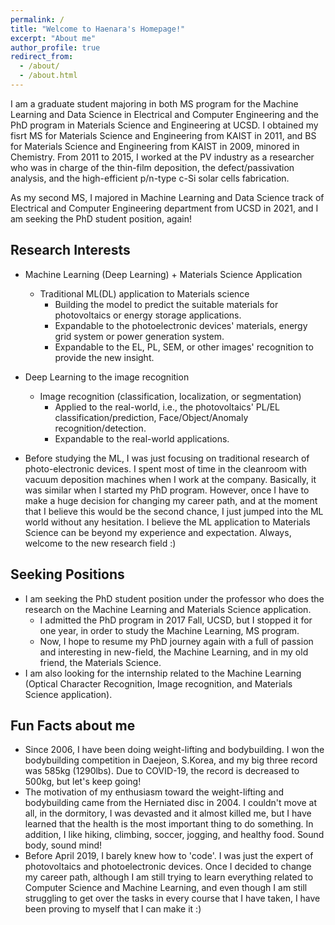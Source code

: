 ```yaml
---
permalink: /
title: "Welcome to Haenara's Homepage!"
excerpt: "About me"
author_profile: true
redirect_from: 
  - /about/
  - /about.html
---
```


I am a graduate student majoring in both MS program for the Machine Learning and Data Science in Electrical and Computer Engineering and the PhD program in Materials Science and Engineering at UCSD. I obtained my fisrt MS for Materials Science and Engineering from KAIST in 2011, and BS for Materials Science and Engineering from KAIST in 2009, minored in Chemistry. From 2011 to 2015, I worked at the PV industry as a researcher who was in charge of the thin-film deposition, the defect/passivation analysis, and the high-efficient p/n-type c-Si solar cells fabrication.

As my second MS, I majored in Machine Learning and Data Science track of Electrical and Computer Engineering department from UCSD in 2021, and I am seeking the PhD student position, again!

Research Interests
------
* Machine Learning (Deep Learning) + Materials Science Application
  * Traditional ML(DL) application to Materials science
    * Building the model to predict the suitable materials for photovoltaics or energy storage applications. 
    * Expandable to the photoelectronic devices' materials, energy grid system or power generation system.
    * Expandable to the EL, PL, SEM, or other images' recognition to provide the new insight.
* Deep Learning to the image recognition
  * Image recognition (classification, localization, or segmentation)
    * Applied to the real-world, i.e., the photovoltaics' PL/EL classification/prediction, Face/Object/Anomaly recognition/detection.
    * Expandable to the real-world applications.

* Before studying the ML, I was just focusing on traditional research of photo-electronic devices. I spent most of time in the cleanroom with vacuum deposition machines when I work at the company. Basically, it was similar when I started my PhD program. However, once I have to make a huge decision for changing my career path, and at the moment that I believe this would be the second chance, I just jumped into the ML world without any hesitation. I believe the ML application to Materials Science can be beyond my experience and expectation. Always, welcome to the new research field :)

Seeking Positions
------
* I am seeking the PhD student position under the professor who does the research on the Machine Learning and Materials Science application.
  * I admitted the PhD program in 2017 Fall, UCSD, but I stopped it for one year, in order to study the Machine Learning, MS program. 
  * Now, I hope to resume my PhD journey again with a full of passion and interesting in new-field, the Machine Learning, and in my old friend, the Materials Science.
* I am also looking for the internship related to the Machine Learning (Optical Character Recognition, Image recognition, and Materials Science application). 

Fun Facts about me
------
* Since 2006, I have been doing weight-lifting and bodybuilding. I won the bodybuilding competition in Daejeon, S.Korea, and my big three record was 585kg (1290lbs). Due to COVID-19, the record is decreased to 500kg, but let's keep going!
* The motivation of my enthusiasm toward the weight-lifting and bodybuilding came from the Herniated disc in 2004. I couldn't move at all, in the dormitory, I was devasted and it almost killed me, but I have learned that the health is the most important thing to do something. In addition, I like hiking, climbing, soccer, jogging, and healthy food. Sound body, sound mind!
* Before April 2019, I barely knew how to 'code'. I was just the expert of photovoltaics and photoelectronic devices. Once I decided to change my career path, although I am still trying to learn everything related to Computer Science and Machine Learning, and even though I am still struggling to get over the tasks in every course that I have taken, I have been proving to myself that I can make it :) 
